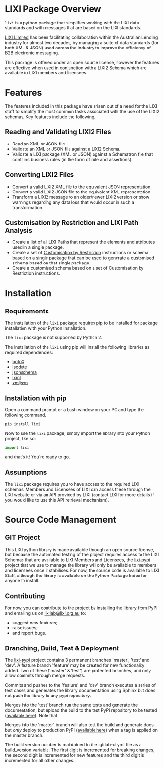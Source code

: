 LIXI Package Overview
====

``lixi`` is a python package that simplifies working with the LIXI data standards and with messages that are based on the LIXI standards. 

[LIXI Limited]([https://lixi.org.au/) has been facilitating collaboration within the Australian Lending industry for almost two decades, by managing a suite of data standards (for both XML & JSON) used across the industry to improve the efficiency of B2B electronic messaging.

This package is offered under an open source license, however the features are effective when used in conjunction with a LIXI2 Schema which are available to LIXI members  and licensees.

Features
========

The features included in this package have arisen out of a need for the LIXI staff to simplify the most common tasks associated with the use of the LIXI2 schemas. Key features include the following.

Reading and Validating LIXI2 Files
----------------------------------
* Read an XML or JSON file
* Validate an XML or JSON file against a LIXI2 Schema.
* Validate a LIXI package (XML or JSON) against a Schematron file that contains business rules (in the form of rule and assertions).

Converting LIXI2 Files
----------------------
* Convert a valid LIXI2 XML file to the equivalent JSON representation.
* Convert a valid LIXI2 JSON file to the equivalent XML representation.
* Transform a LIXI2 message to an older/newer LIXI2 version or show warnings regarding any data loss that would occur in such a transformation.

Customisation by Restriction and LIXI Path Analysis
---------------------------------------------------
* Create a list of all LIXI Paths that represent the elements and attributes used in a single package.
* Create a set of [Customisation by Restriction](https://lixi.org.au/join-lixi/benefits-of-lixi-membership/premium-tools/customisation-by-restriction/) instructions or schema based on a single package that can be used to generate a customised schema based on that single package.  
* Create a customised schema based on a set of Customisation by Restriction instructions. 


Installation
============

Requirements
------------

The installation of the ``lixi`` package requires [pip](https://pypi.org/project/pip/) to be installed for package installation with your Python installation.

The ``lixi`` package is not supported by Python 2.

The installation of the ``lixi`` using pip will install the following libraries as required dependencies:

* [boto3](https://github.com/boto/boto3)
* [isodate](https://github.com/gweis/isodate/)
* [jsonschema](https://github.com/Julian/jsonschema)
* [lxml](https://lxml.de/)
* [xmljson](https://github.com/sanand0/xmljson)

Installation with pip
----------------
Open a command prompt or a bash window on your PC and type the following command. 

```python
pip install lixi
```

Now to use the ``lixi`` package, simply import the library into your Python project, like so:

```python
import lixi
```

and that's it! You're ready to go.

Assumptions
-----------

The ``lixi`` package requires you to have access to the required LIXI schemas. Members and Licensees of LIXI can access these through the LIXI website or via an API provided by LIXI (contact LIXI for more details if you would like to use this API retrieval mechanism).

# Source Code Management

## GIT Project

This LIXI python library is made available through an open source license, but because the automated testing of the project requires access to the LIXI Schemas that are available to LIXI Members and Licensees, the [lixi-pypi](https://standards.lixi.org.au/lixi-tech/lixi-pypi) project that we use to manage the library will only be available to members and licensees once it stabilises. For now, the source code is available to LIXI Staff, although the library is available on the Python Package Index for anyone to install.

Contributing
------------

For now, you can contribute to the project by installing the library from PyPI and emailing us on lixilab@lixi.org.au to:

* suggest new features; 
* raise issues;
* and report bugs.

Branching, Build, Test & Deployment
----------

The [lixi-pypi](https://standards.lixi.org.au/lixi-tech/lixi-pypi) project contains 3 permanent branches 'master', 'test' and 'dev'. A feature branch 'feature' may be created for new functionality added. Two of these ('master' & 'test') are protected branches, and only allow commits through merge requests. 

Commits and pushes to the 'feature' and 'dev' branch executes a series of test cases and generates the library documentation using Sphinx but does not push the library to any pypi repository. 

Merges into the 'test' branch run the same tests and generate the documentation, but upload the build to the test PyPi repository to be tested ([available here](https://test.pypi.org/project/lixi/)). Note that

Merges into the 'master' branch will also test the build and generate docs but *only* deploy to production PyPI ([available here](https://pypi.org/project/lixi/)) when a tag is applied on the master branch.

The build version number is maintained in the .gitlab-ci.yml file as a build_version variable. The first digit is incremented for breaking changes, the second digit is incremented for new features and the third digit is incremented for all other changes.

